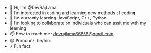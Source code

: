 - 👋 Hi, I’m @DevRajLama
- 👀 I’m interested in coding and learning new methods of coding
- 🌱 I’m currently learning JavaScript, C++, Python
- 💞️ I’m looking to collaborate on individuals who can assit me with my learning 
- 📫 How to reach me : devrajlama66666@gmail.com
- 😄 Pronouns: he/him
- ⚡ Fun fact: 

<!---
DevRajLama/DevRajLama is a ✨ special ✨ repository because its `README.md` (this file) appears on your GitHub profile.
You can click the Preview link to take a look at your changes.
--->

